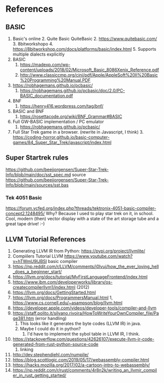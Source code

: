 # References

## BASIC
1. Basic's online
   2. Quite Basic QuiteBasic
      2. https://www.quitebasic.com/
   3. 8bitworkshopo
      4. https://8bitworkshop.com/docs/platforms/basic/index.html
      5. Supports multiple dialects explicitly
1. BASIC
    1. https://madexp.com/wp-content/uploads/2018/02/Microsoft_Basic_8086Xenix_Reference.pdf
    1. http://www.classiccmp.org/cini/pdf/Apple/AppleSoft%20II%20Basic%20Programming%20Manual.PDF
1. https://robhagemans.github.io/pcbasic/
    1. https://robhagemans.github.io/pcbasic/doc/2.0/PC-BASIC_documentation.pdf
1. BNF 
    1. https://henry416.wordpress.com/tag/bnf/
1. BASIC and BNF
    1. https://rosettacode.org/wiki/BNF_Grammar#BASIC
1. Full GW-BASIC implementation / PC emulator
   1. https://robhagemans.github.io/pcbasic/
2. Full Star Trek game in a browser. (rewrite in Javascript, I think)
   3. https://coding-horror.github.io/basic-computer-games/84_Super_Star_Trek/javascript/index.html
## Super Startrek rules
https://github.com/beejjorgensen/Super-Star-Trek-Info/blob/main/doc/sst_spec.md
source
https://github.com/beejjorgensen/Super-Star-Trek-Info/blob/main/sources/sst.bas

### Tek 4051 Basic
https://forum.vcfed.org/index.php?threads/tektronix-4051-basic-compiler-concept2.1248495/
Why? Because I used to play star trek on it, in school. Cool, modern (then) vector display with a state 
of the art storage tube and a great tape drive! :-)

## LLVM Tutorial References
1. Generating LLVM IR from Python: https://pypi.org/project/llvmlite/
1. Compiilers Tutorial LLVM
   https://www.youtube.com/watch?v=hTWmU9IJBSI basic compiler
1. https://np.reddit.com/r/LLVM/comments/j0lvuj/how_the_ever_loving_hell_does_a_beginner_start/
1. https://llvm.org/docs/tutorial/MyFirstLanguageFrontend/index.html
1. https://www.ibm.com/developerworks/library/os-createcompilerllvm1/index.html (2012)
1. https://llvm.org/docs/GettingStarted.html
1. https://llvm.org/docs/ProgrammersManual.html
1, https://www.cs.cornell.edu/~asampson/blog/llvm.html
1. https://developer.apple.com/videos/developer-tools/compiler-and-llvm
1. https://staff.polito.it/silvano.rivoira/HowToWriteYourOwnCompiler_file/Page381.htm (error handling)
    1. This looks like it generates the byte codes (LLVM IR) in java.
    1. Maybe I could do it in python?
        1. I'd have to implement the sybol table in LLVM IR, I think.
1. https://stackoverflow.com/questions/42626107/execute-llvm-ir-code-generated-from-rust-python-source-code
    1. linking
1. http://dev.stephendiehl.com/numpile/
1. https://blog.scottlogic.com/2019/05/17/webassembly-compiler.html
1. https://hacks.mozilla.org/2017/02/a-cartoon-intro-to-webassembly/
1. https://np.reddit.com/r/rust/comments/4r8n2k/writing_an_llvmir_compiler_in_rust_getting_started/